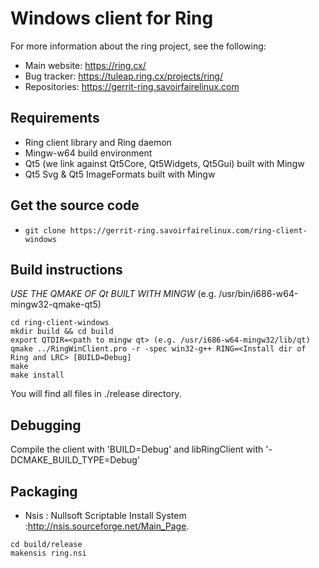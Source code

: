 # Windows client for Ring

For more information about the ring project, see the following:

- Main website: https://ring.cx/
- Bug tracker: https://tuleap.ring.cx/projects/ring/
- Repositories: https://gerrit-ring.savoirfairelinux.com

## Requirements

- Ring client library and Ring daemon
- Mingw-w64 build environment
- Qt5 (we link against Qt5Core, Qt5Widgets, Qt5Gui) built with Mingw
- Qt5 Svg & Qt5 ImageFormats built with Mingw

## Get the source code

 - ```git clone https://gerrit-ring.savoirfairelinux.com/ring-client-windows```

## Build instructions

*USE THE QMAKE OF Qt BUILT WITH MINGW* (e.g. /usr/bin/i686-w64-mingw32-qmake-qt5)

```
cd ring-client-windows
mkdir build && cd build
export QTDIR=<path to mingw qt> (e.g. /usr/i686-w64-mingw32/lib/qt)
qmake ../RingWinClient.pro -r -spec win32-g++ RING=<Install dir of Ring and LRC> [BUILD=Debug]
make
make install
```

You will find all files in ./release directory.

## Debugging

Compile the client with 'BUILD=Debug' and libRingClient with '-DCMAKE_BUILD_TYPE=Debug'


## Packaging

* Nsis : Nullsoft Scriptable Install System :http://nsis.sourceforge.net/Main_Page.

```
cd build/release
makensis ring.nsi
```
